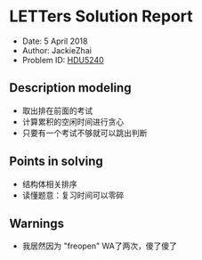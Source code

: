 # LETTers Solution Report

- Date: 5 April 2018
- Author: JackieZhai
- Problem ID: [HDU5240](http://acm.hdu.edu.cn/showproblem.php?pid=5240)

## Description modeling

- 取出排在前面的考试
- 计算累积的空闲时间进行贪心
- 只要有一个考试不够就可以跳出判断

## Points in solving

- 结构体相关排序
- 读懂题意：复习时间可以零碎

## Warnings

- 我居然因为 "freopen" WA了两次，傻了傻了
